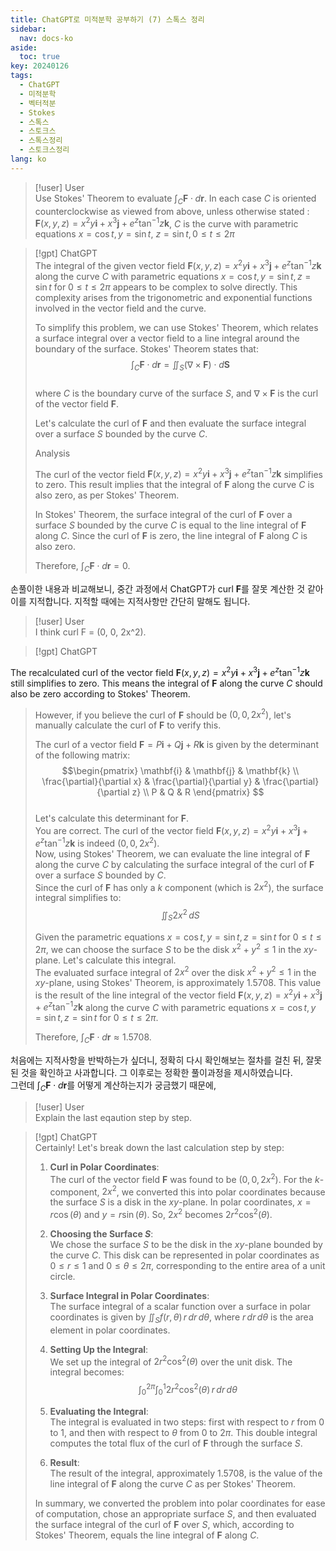 ```yaml
---  
title: ChatGPT로 미적분학 공부하기 (7) 스톡스 정리  
sidebar:   
  nav: docs-ko  
aside:   
  toc: true  
key: 20240126  
tags:  
  - ChatGPT  
  - 미적분학  
  - 벡터적분  
  - Stokes  
  - 스톡스  
  - 스토크스  
  - 스톡스정리  
  - 스토크스정리  
lang: ko  
---  
```

  
> [!user] User  
> Use Stokes' Theorem to evaluate $\int_C \mathbf{F} \cdot d \mathbf{r}$. In each case $C$ is oriented counterclockwise as viewed from above, unless otherwise stated : $\mathbf{F}(x, y, z)=x^2 y \mathbf{i}+x^3 \mathbf{j}+e^z \tan ^{-1} z \mathbf{k}$, $C$ is the curve with parametric equations $x=\cos t, y=\sin t$, $z=\sin t, 0 \leqslant t \leqslant 2 \pi$   
> <p></p>  
  
> [!gpt] ChatGPT  
>  The integral of the given vector field $\mathbf{F}(x, y, z)=x^2 y \mathbf{i}+x^3 \mathbf{j}+e^z \tan ^{-1} z \mathbf{k}$ along the curve $C$ with parametric equations $x=\cos t, y=\sin t, z=\sin t$ for $0 \leqslant t \leqslant 2 \pi$ appears to be complex to solve directly. This complexity arises from the trigonometric and exponential functions involved in the vector field and the curve.  
>   
> To simplify this problem, we can use Stokes' Theorem, which relates a surface integral over a vector field to a line integral around the boundary of the surface. Stokes' Theorem states that:  
> $$\int_C \mathbf{F} \cdot d\mathbf{r} = \iint_S (\nabla \times \mathbf{F}) \cdot d\mathbf{S}$$  
> where $C$ is the boundary curve of the surface $S$, and $\nabla \times \mathbf{F}$ is the curl of the vector field $\mathbf{F}$.  
>   
> Let's calculate the curl of $\mathbf{F}$ and then evaluate the surface integral over a surface $S$ bounded by the curve $C$.  
>   
>  Analysis  
>   
>  The curl of the vector field $\mathbf{F}(x, y, z)=x^2 y \mathbf{i}+x^3 \mathbf{j}+e^z \tan ^{-1} z \mathbf{k}$ simplifies to zero. This result implies that the integral of $\mathbf{F}$ along the curve $C$ is also zero, as per Stokes' Theorem.  
>    
>  In Stokes' Theorem, the surface integral of the curl of $\mathbf{F}$ over a surface $S$ bounded by the curve $C$ is equal to the line integral of $\mathbf{F}$ along $C$. Since the curl of $\mathbf{F}$ is zero, the line integral of $\mathbf{F}$ along $C$ is also zero.  
>    
> Therefore, $\int_C \mathbf{F} \cdot d \mathbf{r} = 0$.  
>   
  
손풀이한 내용과 비교해보니, 중간 과정에서 ChatGPT가 curl $\mathbf F$를 잘못 계산한 것 같아 이를 지적합니다. 지적할 때에는 지적사항만 간단히 말해도 됩니다.  
  
> [!user] User  
>  I think curl F = (0, 0, 2x^2).  
  
> [!gpt] ChatGPT  
>   
The recalculated curl of the vector field $\mathbf{F}(x, y, z)=x^2 y \mathbf{i}+x^3 \mathbf{j}+e^z \tan ^{-1} z \mathbf{k}$ still simplifies to zero. This means the integral of $\mathbf{F}$ along the curve $C$ should also be zero according to Stokes' Theorem.  
>   
> However, if you believe the curl of $\mathbf{F}$ should be $(0, 0, 2x^2)$, let's manually calculate the curl of $\mathbf{F}$ to verify this.  
>   
> The curl of a vector field $\mathbf{F} = P\mathbf{i} + Q\mathbf{j} + R\mathbf{k}$ is given by the determinant of the following matrix:  
> $$\begin{pmatrix}  
> \mathbf{i} & \mathbf{j} & \mathbf{k} \\  
> \frac{\partial}{\partial x} & \frac{\partial}{\partial y} & \frac{\partial}{\partial z} \\  
> P & Q & R  
> \end{pmatrix}  
> $$  
>  Let's calculate this determinant for $\mathbf{F}$.  
> You are correct. The curl of the vector field $\mathbf{F}(x, y, z)=x^2 y \mathbf{i}+x^3 \mathbf{j}+e^z \tan ^{-1} z \mathbf{k}$ is indeed $(0, 0, 2x^2)$.  
> Now, using Stokes' Theorem, we can evaluate the line integral of $\mathbf{F}$ along the curve $C$ by calculating the surface integral of the curl of $\mathbf{F}$ over a surface $S$ bounded by $C$.  
> Since the curl of $\mathbf{F}$ has only a $k$ component (which is $2x^2$), the surface integral simplifies to:  
$$\iint_S 2x^2 \, dS$$  
>    
>  Given the parametric equations $x=\cos t, y=\sin t, z=\sin t$ for $0 \leqslant t \leqslant 2 \pi$, we can choose the surface $S$ to be the disk $x^2 + y^2 \leq 1$ in the $xy$-plane. Let's calculate this integral.  
> The evaluated surface integral of $2x^2$ over the disk $x^2 + y^2 \leq 1$ in the $xy$-plane, using Stokes' Theorem, is approximately $1.5708$. This value is the result of the line integral of the vector field $\mathbf{F}(x, y, z)=x^2 y \mathbf{i}+x^3 \mathbf{j}+e^z \tan ^{-1} z \mathbf{k}$ along the curve $C$ with parametric equations $x=\cos t, y=\sin t, z=\sin t$ for $0 \leqslant t \leqslant 2 \pi$.  
>   
> Therefore, $\int_C \mathbf{F} \cdot d \mathbf{r} \approx 1.5708$.  
>   
  
처음에는 지적사항을 반박하는가 싶더니, 정확히 다시 확인해보는 절차를 걸친 뒤, 잘못된 것을 확인하고 사과합니다. 그 이후로는 정확한 풀이과정을 제시하였습니다.  
그런데 $\int_C \mathbf{F} \cdot d \mathbf{r}$를 어떻게 계산하는지가 궁금했기 때문에,   
  
  
>[!user] User  
 >Explain the last eqaution step by step.  
  
>[!gpt] ChatGPT  
> Certainly! Let's break down the last calculation step by step:  
>   
> 1. **Curl in Polar Coordinates**:   
>    The curl of the vector field $\mathbf{F}$ was found to be $(0, 0, 2x^2)$. For the $k$-component, $2x^2$, we converted this into polar coordinates because the surface $S$ is a disk in the $xy$-plane. In polar coordinates, $x = r\cos(\theta)$ and $y = r\sin(\theta)$. So, $2x^2$ becomes $2r^2\cos^2(\theta)$.  
>   
> 2. **Choosing the Surface $S$**:  
>    We chose the surface $S$ to be the disk in the $xy$-plane bounded by the curve $C$. This disk can be represented in polar coordinates as $0 \leq r \leq 1$ and $0 \leq \theta \leq 2\pi$, corresponding to the entire area of a unit circle.  
>   
> 3. **Surface Integral in Polar Coordinates**:   
>    The surface integral of a scalar function over a surface in polar coordinates is given by $\iint_S f(r, \theta) \, r \, dr \, d\theta$, where $r \, dr \, d\theta$ is the area element in polar coordinates.  
>   
> 4. **Setting Up the Integral**:  
>    We set up the integral of $2r^2\cos^2(\theta)$ over the unit disk. The integral becomes:  
>    $$\int_{0}^{2\pi} \int_{0}^{1} 2r^2\cos^2(\theta) \, r \, dr \, d\theta$$  
>   
> 5. **Evaluating the Integral**:  
>    The integral is evaluated in two steps: first with respect to $r$ from 0 to 1, and then with respect to $\theta$ from 0 to $2\pi$. This double integral computes the total flux of the curl of $\mathbf{F}$ through the surface $S$.  
>   
> 6. **Result**:  
>    The result of the integral, approximately $1.5708$, is the value of the line integral of $\mathbf{F}$ along the curve $C$ as per Stokes' Theorem.  
>   
> In summary, we converted the problem into polar coordinates for ease of computation, chose an appropriate surface $S$, and then evaluated the surface integral of the curl of $\mathbf{F}$ over $S$, which, according to Stokes' Theorem, equals the line integral of $\mathbf{F}$ along $C$.  
  
